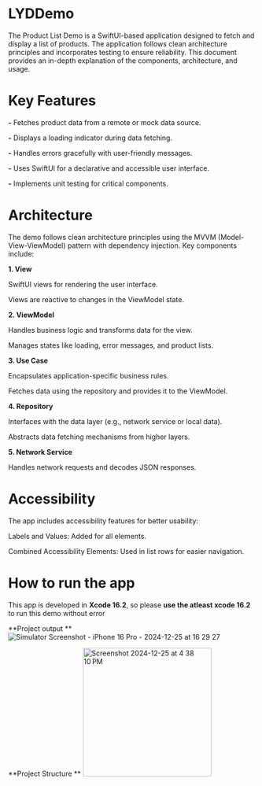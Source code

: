 # LYDDemo
The Product List Demo is a SwiftUI-based application designed to fetch and display a list of products. The application follows clean architecture principles and incorporates testing to ensure reliability. This document provides an in-depth explanation of the components, architecture, and usage.

# Key Features

**-** Fetches product data from a remote or mock data source.

**-** Displays a loading indicator during data fetching.

**-** Handles errors gracefully with user-friendly messages.

**-** Uses SwiftUI for a declarative and accessible user interface.

**-** Implements unit testing for critical components.

# Architecture

The demo follows clean architecture principles using the MVVM (Model-View-ViewModel) pattern with dependency injection. Key components include:

**1. View**

SwiftUI views for rendering the user interface.

Views are reactive to changes in the ViewModel state.

**2. ViewModel**

Handles business logic and transforms data for the view.

Manages states like loading, error messages, and product lists.

**3. Use Case**

Encapsulates application-specific business rules.

Fetches data using the repository and provides it to the ViewModel.

**4. Repository**

Interfaces with the data layer (e.g., network service or local data).

Abstracts data fetching mechanisms from higher layers.

**5. Network Service**

Handles network requests and decodes JSON responses.

# Accessibility

The app includes accessibility features for better usability:

Labels and Values: Added for all elements.

Combined Accessibility Elements: Used in list rows for easier navigation.


# How to run the app
This app is developed in **Xcode 16.2**, so please **use the atleast xcode 16.2** to run this demo without error

**Project output **
![Simulator Screenshot - iPhone 16 Pro - 2024-12-25 at 16 29 27](https://github.com/user-attachments/assets/b2c22653-9470-4d1e-b77f-8cd15fda7a8c)

**Project Structure **
<img width="261" alt="Screenshot 2024-12-25 at 4 38 10 PM" src="https://github.com/user-attachments/assets/b2225d50-50d6-4097-8d09-7d38d00a6670" />

